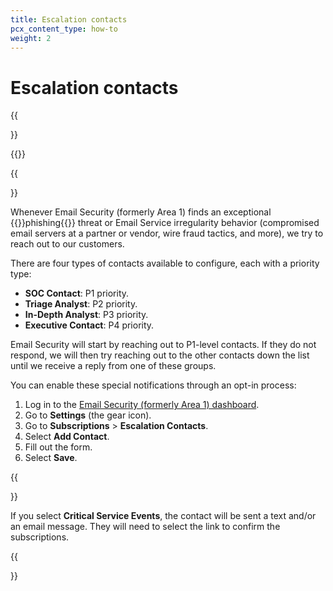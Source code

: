 ```yaml
---
title: Escalation contacts
pcx_content_type: how-to
weight: 2
---
```


# Escalation contacts

{{<Aside type="warning" header="Area 1 has been renamed">}}

{{<render file="rename-area1-to-ces.md">}}

{{</Aside>}}

Whenever Email Security (formerly Area 1) finds an exceptional {{<glossary-tooltip term_id="phishing">}}phishing{{</glossary-tooltip>}} threat or Email Service irregularity behavior (compromised email servers at a partner or vendor, wire fraud tactics, and more), we try to reach out to our customers.

There are four types of contacts available to configure, each with a priority type:
- **SOC Contact**: P1 priority.
- **Triage Analyst**: P2 priority.
- **In-Depth Analyst**: P3 priority.
- **Executive Contact**: P4 priority.

Email Security will start by reaching out to P1-level contacts. If they do not respond, we will then try reaching out to the other contacts down the list until we receive a reply from one of these groups.

You can enable these special notifications through an opt-in process:

1. Log in to the [Email Security (formerly Area 1) dashboard](https://horizon.area1security.com/).
2. Go to **Settings** (the gear icon).
3. Go to **Subscriptions** > **Escalation Contacts**.
4. Select **Add Contact**.
5. Fill out the form.
6. Select **Save**.

{{<Aside type="note">}}

If you select **Critical Service Events**, the contact will be sent a text and/or an email message. They will need to select the link to confirm the subscriptions.

{{</Aside>}}